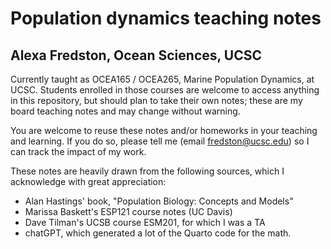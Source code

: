 # Population dynamics teaching notes
## Alexa Fredston, Ocean Sciences, UCSC

Currently taught as OCEA165 / OCEA265, Marine Population Dynamics, at UCSC. Students enrolled in those courses are welcome to access anything in this repository, but should plan to take their own notes; these are my board teaching notes and may change without warning. 

You are welcome to reuse these notes and/or homeworks in your teaching and learning. If you do so, please tell me (email fredston@ucsc.edu) so I can track the impact of my work. 

These notes are heavily drawn from the following sources, which I acknowledge with great appreciation: 

* Alan Hastings' book, "Population Biology: Concepts and Models"
* Marissa Baskett's ESP121 course notes (UC Davis)
* Dave Tilman's UCSB course ESM201, for which I was a TA
* chatGPT, which generated a lot of the Quarto code for the math. 
